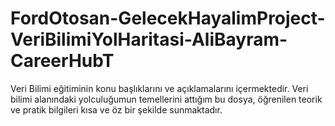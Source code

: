 # FordOtosan-GelecekHayalimProject-VeriBilimiYolHaritasi-AliBayram-CareerHubT
 Veri Bilimi eğitiminin konu başlıklarını ve açıklamalarını içermektedir. Veri bilimi alanındaki yolculuğumun temellerini attığım bu dosya, öğrenilen teorik ve pratik bilgileri kısa ve öz bir şekilde sunmaktadır.
